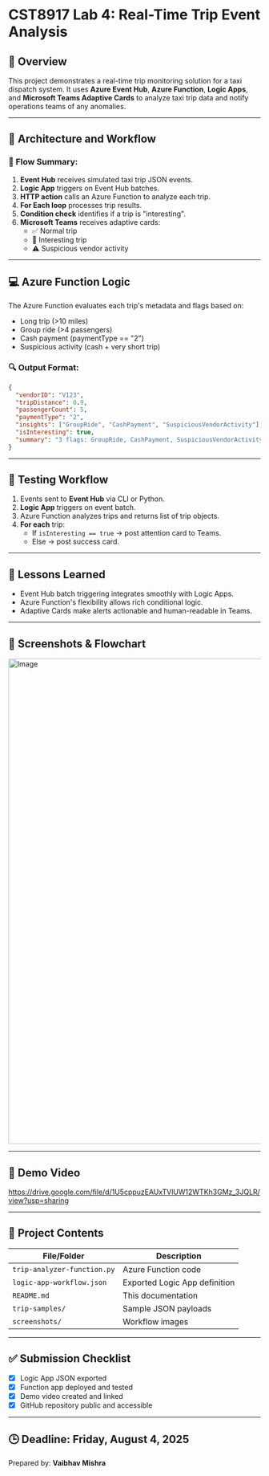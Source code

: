 # CST8917 Lab 4: Real-Time Trip Event Analysis

## 📘 Overview

This project demonstrates a real-time trip monitoring solution for a taxi dispatch system. It uses **Azure Event Hub**, **Azure Function**, **Logic Apps**, and **Microsoft Teams Adaptive Cards** to analyze taxi trip data and notify operations teams of any anomalies.

---

## 🧱 Architecture and Workflow

### 🔄 Flow Summary:
1. **Event Hub** receives simulated taxi trip JSON events.
2. **Logic App** triggers on Event Hub batches.
3. **HTTP action** calls an Azure Function to analyze each trip.
4. **For Each loop** processes trip results.
5. **Condition check** identifies if a trip is "interesting".
6. **Microsoft Teams** receives adaptive cards:
   - ✅ Normal trip
   - 🚨 Interesting trip
   - ⚠️ Suspicious vendor activity

---

## 💻 Azure Function Logic

The Azure Function evaluates each trip's metadata and flags based on:
- Long trip (>10 miles)
- Group ride (>4 passengers)
- Cash payment (paymentType == "2")
- Suspicious activity (cash + very short trip)

### 🔍 Output Format:
```json
{
  "vendorID": "V123",
  "tripDistance": 0.9,
  "passengerCount": 5,
  "paymentType": "2",
  "insights": ["GroupRide", "CashPayment", "SuspiciousVendorActivity"],
  "isInteresting": true,
  "summary": "3 flags: GroupRide, CashPayment, SuspiciousVendorActivity"
}
```

---

## 🧪 Testing Workflow

1. Events sent to **Event Hub** via CLI or Python.
2. **Logic App** triggers on event batch.
3. Azure Function analyzes trips and returns list of trip objects.
4. **For each** trip:
   - If `isInteresting == true` → post attention card to Teams.
   - Else → post success card.

---

## 🧠 Lessons Learned

- Event Hub batch triggering integrates smoothly with Logic Apps.
- Azure Function's flexibility allows rich conditional logic.
- Adaptive Cards make alerts actionable and human-readable in Teams.

---

## 📸 Screenshots & Flowchart
<img width="1462" height="967" alt="Image" src="https://github.com/user-attachments/assets/dddd9650-5f7b-42fb-a791-f75dfbab7200" />

---

## 🔗 Demo Video

https://drive.google.com/file/d/1U5cppuzEAUxTVlUW12WTKh3GMz_3JQLR/view?usp=sharing

---

## 📂 Project Contents

| File/Folder | Description |
|-------------|-------------|
| `trip-analyzer-function.py` | Azure Function code |
| `logic-app-workflow.json` | Exported Logic App definition |
| `README.md` | This documentation |
| `trip-samples/` | Sample JSON payloads |
| `screenshots/` | Workflow images |

---

## ✅ Submission Checklist

- [x] Logic App JSON exported
- [x] Function app deployed and tested
- [x] Demo video created and linked
- [x] GitHub repository public and accessible

---

## 🕒 Deadline: Friday, August 4, 2025

Prepared by: **Vaibhav Mishra**

